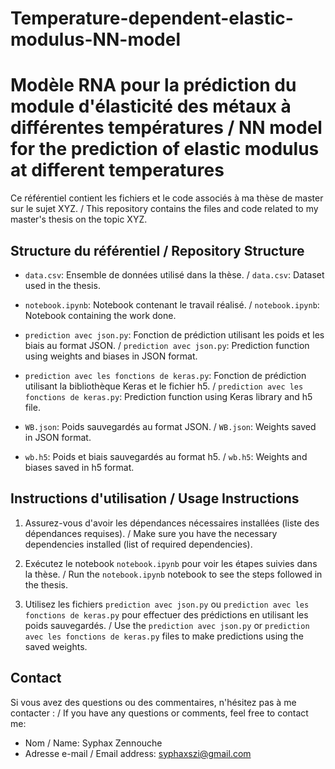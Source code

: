 # Temperature-dependent-elastic-modulus-NN-model
# Modèle RNA pour la prédiction du module d'élasticité des métaux à différentes températures / NN model for the prediction of elastic modulus at different temperatures

Ce référentiel contient les fichiers et le code associés à ma thèse de master sur le sujet XYZ.
/ This repository contains the files and code related to my master's thesis on the topic XYZ.

## Structure du référentiel / Repository Structure

- `data.csv`: Ensemble de données utilisé dans la thèse.
/ `data.csv`: Dataset used in the thesis.

- `notebook.ipynb`: Notebook contenant le travail réalisé.
/ `notebook.ipynb`: Notebook containing the work done.

- `prediction avec json.py`: Fonction de prédiction utilisant les poids et les biais au format JSON.
/ `prediction avec json.py`: Prediction function using weights and biases in JSON format.

- `prediction avec les fonctions de keras.py`: Fonction de prédiction utilisant la bibliothèque Keras et le fichier h5.
/ `prediction avec les fonctions de keras.py`: Prediction function using Keras library and h5 file.

- `WB.json`: Poids sauvegardés au format JSON.
/ `WB.json`: Weights saved in JSON format.

- `wb.h5`: Poids et biais sauvegardés au format h5.
/ `wb.h5`: Weights and biases saved in h5 format.

## Instructions d'utilisation / Usage Instructions

1. Assurez-vous d'avoir les dépendances nécessaires installées (liste des dépendances requises).
/ Make sure you have the necessary dependencies installed (list of required dependencies).

2. Exécutez le notebook `notebook.ipynb` pour voir les étapes suivies dans la thèse.
/ Run the `notebook.ipynb` notebook to see the steps followed in the thesis.

3. Utilisez les fichiers `prediction avec json.py` ou `prediction avec les fonctions de keras.py` pour effectuer des prédictions en utilisant les poids sauvegardés.
/ Use the `prediction avec json.py` or `prediction avec les fonctions de keras.py` files to make predictions using the saved weights.

## Contact

Si vous avez des questions ou des commentaires, n'hésitez pas à me contacter :
/ If you have any questions or comments, feel free to contact me:

- Nom / Name: Syphax Zennouche
- Adresse e-mail / Email address: syphaxszi@gmail.com

